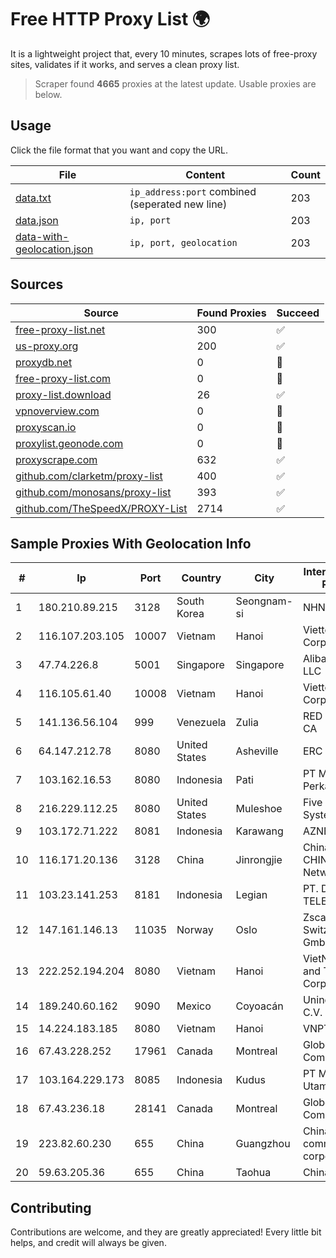
# Free HTTP Proxy List 🌍

It is a lightweight project that, every 10 minutes, scrapes lots of free-proxy sites, validates if it works, and serves a clean proxy list.


> Scraper found **4665** proxies at the latest update. Usable proxies are below.

## Usage

Click the file format that you want and copy the URL.


|File|Content|Count|
|----|-------|-----|
|[data.txt](https://raw.githubusercontent.com/themiralay/Proxy-List-World/master/data.txt)|`ip_address:port` combined (seperated new line)|203|
|[data.json](https://raw.githubusercontent.com/themiralay/Proxy-List-World/master/data.json)|`ip, port`|203|
|[data-with-geolocation.json](https://raw.githubusercontent.com/themiralay/Proxy-List-World/master/data-with-geolocation.json)|`ip, port, geolocation`|203|

## Sources

|Source|Found Proxies|Succeed|
|------|-------------|-------|
|[free-proxy-list.net](https://free-proxy-list.net)|300|✅|
|[us-proxy.org](https://www.us-proxy.org)|200|✅|
|[proxydb.net](http://proxydb.net)|0|🚫|
|[free-proxy-list.com](https://free-proxy-list.com/?page=&port=&type%5B%5D=http&type%5B%5D=https&up_time=0&search=Search)|0|🚫|
|[proxy-list.download](https://www.proxy-list.download/HTTP)|26|✅|
|[vpnoverview.com](https://vpnoverview.com/privacy/anonymous-browsing/free-proxy-servers)|0|🚫|
|[proxyscan.io](https://www.proxyscan.io)|0|🚫|
|[proxylist.geonode.com](https://proxylist.geonode.com/api/proxy-list?limit=300&page=1&sort_by=lastChecked&sort_type=desc&protocols=http,https)|0|🚫|
|[proxyscrape.com](https://api.proxyscrape.com/v2/?request=displayproxies&protocol=http&timeout=10000&country=all&ssl=all&anonymity=all)|632|✅|
|[github.com/clarketm/proxy-list](https://raw.githubusercontent.com/clarketm/proxy-list/master/proxy-list-raw.txt)|400|✅|
|[github.com/monosans/proxy-list](https://raw.githubusercontent.com/monosans/proxy-list/main/proxies/http.txt)|393|✅|
|[github.com/TheSpeedX/PROXY-List](https://raw.githubusercontent.com/TheSpeedX/PROXY-List/master/http.txt)|2714|✅|


## Sample Proxies With Geolocation Info

|#|Ip|Port|Country|City|Internet Service Provider|
|-|--|----|-------|----|-------------------------|
|1|180.210.89.215|3128|South Korea|Seongnam-si|NHNCLOUD|
|2|116.107.203.105|10007|Vietnam|Hanoi|Viettel Corporation|
|3|47.74.226.8|5001|Singapore|Singapore|Alibaba Cloud LLC|
|4|116.105.61.40|10008|Vietnam|Hanoi|Viettel Corporation|
|5|141.136.56.104|999|Venezuela|Zulia|RED SERVITEL, CA|
|6|64.147.212.78|8080|United States|Asheville|ERC Broadband|
|7|103.162.16.53|8080|Indonesia|Pati|PT Mega Data Perkasa|
|8|216.229.112.25|8080|United States|Muleshoe|Five Area Systems, LLC|
|9|103.172.71.222|8081|Indonesia|Karawang|AZNET|
|10|116.171.20.136|3128|China|Jinrongjie|China Unicom CHINA169 Network|
|11|103.23.141.253|8181|Indonesia|Legian|PT. DEWATA TELEMATIKA|
|12|147.161.146.13|11035|Norway|Oslo|Zscaler Switzerland GmbH|
|13|222.252.194.204|8080|Vietnam|Hanoi|VietNam Post and Telecom Corporation|
|14|189.240.60.162|9090|Mexico|Coyoacán|Uninet S.A. de C.V.|
|15|14.224.183.185|8080|Vietnam|Hanoi|VNPT|
|16|67.43.228.252|17961|Canada|Montreal|GloboTech Communications|
|17|103.164.229.173|8085|Indonesia|Kudus|PT Muria Data Utama|
|18|67.43.236.18|28141|Canada|Montreal|GloboTech Communications|
|19|223.82.60.230|655|China|Guangzhou|China Mobile communications corporation|
|20|59.63.205.36|655|China|Taohua|Chinanet|



## Contributing

Contributions are welcome, and they are greatly appreciated! Every
little bit helps, and credit will always be given.

